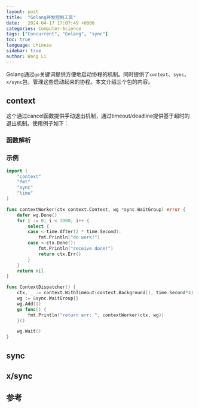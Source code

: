 ```yaml
---
layout: post
title:  "Golang并发控制工具"
date:   2024-04-17 17:07:49 +0800
categories: Computer-Science
tags: ["Concurrent", "Golang", "sync"]
toc: true
language: chinese
sidebar: true
author: Wang Li
---
```


Golang通过`go`关键词提供方便地启动协程的机制。同时提供了`context`、`sync`、`x/sync`包，管理这些启动起来的协程。本文介绍三个包的内容。

## context

这个通过cancel函数提供手动退出机制，通过timeout/deadline提供基于超时的退出机制。使用例子如下：

### 函数解析

### 示例

```go
import (
	"context"
	"fmt"
	"sync"
	"time"
)

func contextWorker(ctx context.Context, wg *sync.WaitGroup) error {
	defer wg.Done()
	for i := 0; i < 1000; i++ {
		select {
		case <-time.After(2 * time.Second):
			fmt.Println("do work!")
		case <-ctx.Done():
			fmt.Println("receive done!")
			return ctx.Err()
		}
	}
	return nil
}

func ContextDispatcher() {
	ctx, _ := context.WithTimeout(context.Background(), time.Second*4)
	wg := &sync.WaitGroup{}
	wg.Add(1)
	go func() {
		fmt.Println("return err: ", contextWorker(ctx, wg))
	}()

	wg.Wait()
}
```

## sync

## x/sync

## 参考
